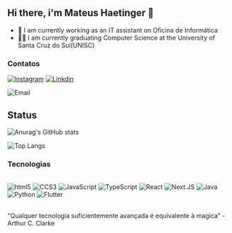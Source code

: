 ## Hi there, i'm Mateus Haetinger 👋
- 🔭 I am currently working as an IT assistant on Oficina de Informática
- 👨‍🎓 I am currently graduating Computer Science at the University of Santa Cruz do Sul(UNISC)

### Contatos

[![Instagram](https://img.shields.io/badge/Instagram-E4405F?style=for-the-badge&logo=instagram&logoColor=white)](https://www.instagram.com/mateus_haetinger/)
[![Linkdin](https://img.shields.io/badge/LinkedIn-0077B5?style=for-the-badge&logo=linkedin&logoColor=white)](https://www.linkedin.com/in/mateus-haetinger-72b9771ba/)

![Email](https://img.shields.io/badge/Email-mateushaetinger@mail.com-red?style=flat-square&logo=gmail)




## Status

![Anurag's GitHub stats](https://github-readme-stats.vercel.app/api?username=mhaetinger&show_icons=true&theme=dracula)


![Top Langs](https://github-readme-stats.vercel.app/api/top-langs/?username=mhaetinger&layout=compact&theme=dracula)

### Tecnologias

<div style = "display: inline_block"><br/>
  <img alignm="center" alt="html5" src="https://img.shields.io/badge/HTML5-E34F26?style=for-the-badge&logo=html5&logoColor=white">
  <img alignm="center" alt="CCS3" src="https://img.shields.io/badge/CSS3-1572B6?style=for-the-badge&logo=css3&logoColor=white">
  <img alignm="center" alt="JavaScript" src="https://img.shields.io/badge/JavaScript-F7DF1E?style=for-the-badge&logo=JavaScript&logoColor=white">
  <img alignm="center" alt="TypeScript" src="https://img.shields.io/badge/TypeScript-007ACC?style=for-the-badge&logo=typescript&logoColor=white">
  <img alignm="center" alt="React" src="https://img.shields.io/badge/React-20232A?style=for-the-badge&logo=react&logoColor=61DAFB">
  <img alignm="center" alt="Next.JS" src="https://img.shields.io/badge/Next.js-000?logo=nextdotjs&logoColor=fff&style=for-the-badge">
  <img alignm="center" alt="Java" src="https://img.shields.io/badge/Java-ED8B00?style=for-the-badge&logo=openjdk&logoColor=white">
  <img alignm="center" alt="Python" src="https://img.shields.io/badge/Python-3776AB?style=for-the-badge&logo=python&logoColor=white">
  <img alignm="center" alt="Flutter" src="https://img.shields.io/badge/Flutter-02569B?style=for-the-badge&logo=flutter&logoColor=white">
  
<div>
<br/>

"Qualquer tecnologia suficientemente avançada é equivalente à magica" - Arthur C. Clarke
